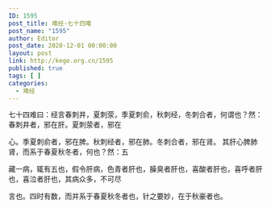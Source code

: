 ```yaml
---
ID: 1595
post_title: 难经·七十四难
post_name: "1595"
author: Editor
post_date: 2020-12-01 00:00:00
layout: post
link: http://kege.org.cn/1595
published: true
tags: [ ]
categories:
  - 难经
---
```

&#x4E03;&#x5341;&#x56DB;&#x96BE;&#x66F0;&#xFF1A;&#x7ECF;&#x8A00;&#x6625;&#x523A;&#x4E95;&#xFF0C;&#x590F;&#x523A;&#x8365;&#xFF0C;&#x5B63;&#x590F;&#x523A;&#x4FDE;&#xFF0C;&#x79CB;&#x523A;&#x7ECF;&#xFF0C;&#x51AC;&#x523A;&#x5408;&#x8005;&#xFF0C;&#x4F55;&#x8C13;&#x4E5F;&#xFF1F;&#x7136;&#xFF1A;&#x6625;&#x523A;&#x4E95;&#x8005;&#xFF0C;&#x90AA;&#x5728;&#x809D;&#x3002;&#x590F;&#x523A;&#x8365;&#x8005;&#xFF0C;&#x90AA;&#x5728;

&#x5FC3;&#x3002;&#x5B63;&#x590F;&#x523A;&#x4FDE;&#x8005;&#xFF0C;&#x90AA;&#x5728;&#x813E;&#x3002;&#x79CB;&#x523A;&#x7ECF;&#x8005;&#xFF0C;&#x90AA;&#x5728;&#x80BA;&#x3002;&#x51AC;&#x523A;&#x5408;&#x8005;&#xFF0C;&#x90AA;&#x5728;&#x80BE;&#x3002;
&#x5176;&#x809D;&#x5FC3;&#x813E;&#x80BA;&#x80BE;&#xFF0C;&#x800C;&#x7CFB;&#x4E8E;&#x6625;&#x590F;&#x79CB;&#x51AC;&#x8005;&#xFF0C;&#x4F55;&#x4E5F;&#xFF1F;&#x7136;&#xFF1A;&#x4E94;

&#x85CF;&#x4E00;&#x75C5;&#xFF0C;&#x8F84;&#x6709;&#x4E94;&#x4E5F;&#xFF0C;&#x5047;&#x4EE4;&#x809D;&#x75C5;&#xFF0C;&#x8272;&#x9752;&#x8005;&#x809D;&#x4E5F;&#xFF0C;&#x81CA;&#x81ED;&#x8005;&#x809D;&#x4E5F;&#xFF0C;&#x559C;&#x9178;&#x8005;&#x809D;&#x4E5F;&#xFF0C;&#x559C;&#x547C;&#x8005;&#x809D;&#x4E5F;&#xFF0C;&#x559C;&#x6CE3;&#x8005;&#x809D;&#x4E5F;&#xFF0C;&#x5176;&#x75C5;&#x4F17;&#x591A;&#xFF0C;&#x4E0D;&#x53EF;&#x5C3D;

&#x8A00;&#x4E5F;&#x3002;&#x56DB;&#x65F6;&#x6709;&#x6570;&#xFF0C;&#x800C;&#x5E76;&#x7CFB;&#x4E8E;&#x6625;&#x590F;&#x79CB;&#x51AC;&#x8005;&#x4E5F;&#xFF0C;&#x9488;&#x4E4B;&#x8981;&#x5999;&#xFF0C;&#x5728;&#x4E8E;&#x79CB;&#x8C6A;&#x8005;&#x4E5F;&#x3002;